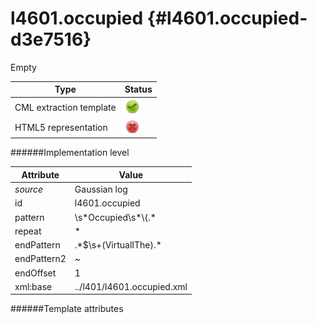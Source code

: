# l4601.occupied {#l4601.occupied-d3e7516}

Empty


| Type                                                                                                                                                | Status                                                                                                                                              |
|----|----|
| CML extraction template                                                                                                                             | ![](/imgs/Total.png)                                                                                                                                |
| HTML5 representation                                                                                                                                | ![](/imgs/None.png)                                                                                                                                 |

######Implementation level

| Attribute                                                                                                                                           | Value                                                                                                                                               |
|----|----|
| *source*                                                                                                                                            | Gaussian log                                                                                                                                        |
| id                                                                                                                                                  | l4601.occupied                                                                                                                                      |
| pattern                                                                                                                                             | \\s\*Occupied\\s\*\\(.\*                                                                                                                            |
| repeat                                                                                                                                              | \*                                                                                                                                                  |
| endPattern                                                                                                                                          | .\*\$\\s+(VirtualIThe).\*                                                                                                                           |
| endPattern2                                                                                                                                         | \~                                                                                                                                                  |
| endOffset                                                                                                                                           | 1                                                                                                                                                   |
| xml:base                                                                                                                                            | ../l401/l4601.occupied.xml                                                                                                                          |

######Template attributes


